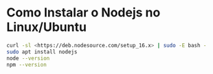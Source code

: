 # Como Instalar o Nodejs no Linux/Ubuntu

```bash
curl -sl <https://deb.nodesource.com/setup_16.x> | sudo -E bash -
sudo apt install nodejs
node --version
npm --version
```